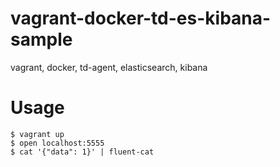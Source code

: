 vagrant-docker-td-es-kibana-sample
==================================

vagrant, docker, td-agent, elasticsearch, kibana

# Usage

    $ vagrant up
    $ open localhost:5555
    $ cat '{"data": 1}' | fluent-cat
